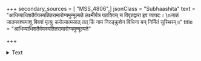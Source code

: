 +++
secondary_sources = [ "MSS_4806",]
jsonClass = "Subhaashita"
text = "आधिव्याधिशतैर्वयस्यतितरामारोग्यमुन्मूल्यते लक्ष्मीर्यत्र पतत्रिवच् च विवृतद्वारा इव व्यापदः।  \nजातं जातमवश्यमाशु विवशं मृत्युः करोत्यात्मसात् तत् किं नाम निरङ्कुशेन विधिना यन् निर्मितं सुस्थिरम्॥"
title = "आधिव्याधिशतैर्वयस्यतितरामारोग्यमुन्मूल्यते"

+++

<details><summary>Text</summary>

आधिव्याधिशतैर्वयस्यतितरामारोग्यमुन्मूल्यते लक्ष्मीर्यत्र पतत्रिवच् च विवृतद्वारा इव व्यापदः।  
जातं जातमवश्यमाशु विवशं मृत्युः करोत्यात्मसात् तत् किं नाम निरङ्कुशेन विधिना यन् निर्मितं सुस्थिरम्॥
</details>
